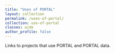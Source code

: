 ```yaml
---
title: "Uses of PORTAL"
layout: collection
permalink: /uses-of-portal/
collection: use-of-portal
classes: wide
author_profile: false
---
```


Links to projects that use PORTAL and PORTAL data.
